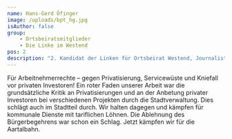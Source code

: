 ```yaml
---
name: Hans-Gerd Öfinger
image: /uploads/bpt_hg.jpg
isAuthor: false
group:
    - Ortsbeiratsmitglieder
    - Die Linke im Westend 
pos: 2
description: "2. Kandidat der Linken für Ortsbeirat Westend, Journalist"
---
```


Für Arbeitnehmerrechte – gegen Privatisierung, Servicewüste und Kniefall vor
privaten Investoren! Ein roter Faden unserer Arbeit war die grundsätzliche
Kritik an Privatisierungen und an der Anbetung privater Investoren bei
verschiedenen Projekten durch die Stadtverwaltung. Dies schlägt auch im
Stadtteil durch. Wir halten dagegen und kämpfen für kommunale Dienste mit
tariflichen Löhnen. Die Ablehnung des Bürgerbegehrens war schon ein Schlag.
Jetzt kämpfen wir für die Aartalbahn.
